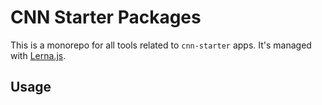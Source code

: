 # CNN Starter Packages

This is a monorepo for all tools related to `cnn-starter` apps. It's managed with [Lerna.js](https://github.com/lerna/lerna).

## Usage

